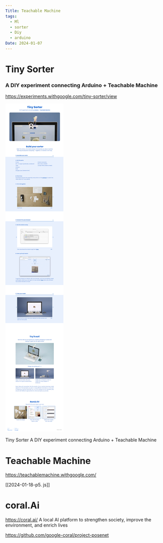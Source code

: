 ```yaml
---
Title: Teachable Machine
tags:
  - Ml
  - sorter
  - Diy
  - arduino
Date: 2024-01-07
---
```

# Tiny Sorter

### A DIY experiment connecting **Arduino** + **Teachable Machine**


https://experiments.withgoogle.com/tiny-sorter/view

![](_asset/2024-01-07_TeachableMachine_image_1.png)

Tiny Sorter
A DIY experiment connecting Arduino + Teachable Machine
# Teachable Machine



https://teachablemachine.withgoogle.com/


[[2024-01-18-p5. js]]
# coral.Ai
https://coral.ai/
A local AI platform to strengthen society, improve the environment, and enrich lives

https://github.com/google-coral/project-posenet
